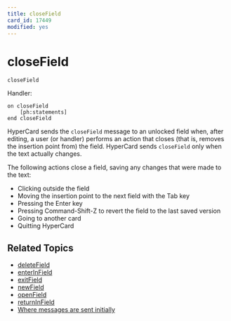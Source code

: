 ```yaml
---
title: closeField
card_id: 17449
modified: yes
---
```


# closeField

`closeField`

Handler:

```
on closeField
    [ph:statements]
end closeField
```

HyperCard sends the `closeField` message to an unlocked field when, after editing, a user (or handler) performs an action that closes (that is, removes the insertion point from) the field. HyperCard sends `closeField` only when the text actually changes.

The following actions close a field, saving any changes that were made to the text:

* Clicking outside the field
* Moving the insertion point to the next field with the Tab key
* Pressing the Enter key
* Pressing Command-Shift-Z to revert the field to the last saved version
* Going to another card
* Quitting HyperCard

## Related Topics

* [deleteField](/HyperTalkReference/systemmessages/deleteField)
* [enterInField](/HyperTalkReference/commands/enterInField)
* [exitField](/HyperTalkReference/systemmessages/exitField)
* [newField](/HyperTalkReference/systemmessages/newField)
* [openField](/HyperTalkReference/systemmessages/openField)
* [returnInField](/HyperTalkReference/commands/returnInField)
* [Where messages are sent initially](/HyperTalkReference/systemmessages/Where-messages-are-sent-initially)
